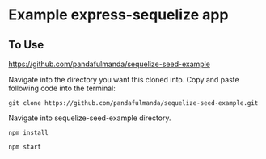 # Example express-sequelize app

## To Use

https://github.com/pandafulmanda/sequelize-seed-example

Navigate into the directory you want this cloned into. Copy and paste following code into the terminal:
```
git clone https://github.com/pandafulmanda/sequelize-seed-example.git
```
Navigate into sequelize-seed-example directory.
```
npm install
```
```
npm start
```
